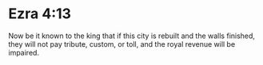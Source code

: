 # Ezra 4:13

Now be it known to the king that if this city is rebuilt and the walls finished, they will not pay tribute, custom, or toll, and the royal revenue will be impaired.

